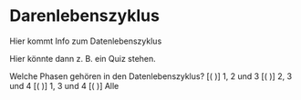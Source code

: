 # Darenlebenszyklus

Hier kommt Info zum Datenlebenszyklus

Hier könnte dann z. B. ein Quiz stehen.

Welche Phasen gehören in den Datenlebenszyklus? 
[( )] 1, 2 und 3
[( )] 2, 3 und 4
[( )] 1, 3 und 4
[( )] Alle

